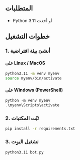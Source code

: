 ## المتطلبات
- Python 3.11 أو أحدث

## خطوات التشغيل

### 1. أنشئ بيئة افتراضية

#### على Linux / MacOS
```bash
python3.11 -m venv myenv
source myenv/bin/activate
```

#### على Windows (PowerShell)
```powershell
python -m venv myenv
.\myenv\Scripts\activate
```

### 2. ثبّت المكتبات
```bash
pip install -r requirements.txt
```

### 3. تشغيل البوت
```bash
python3.11 bot.py
```

